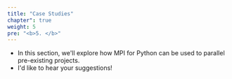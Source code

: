```yaml
---
title: "Case Studies"
chapter": true
weight: 5
pre: "<b>5. </b>"
---
```


* In this section, we'll explore how MPI for Python can be used to parallel pre-existing projects.
* I'd like to hear your suggestions!

